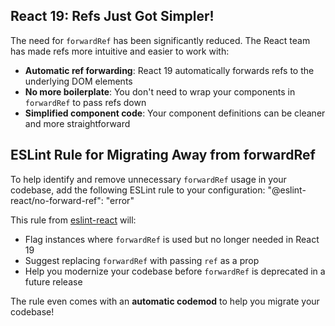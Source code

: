 ## React 19: Refs Just Got Simpler!

The need for `forwardRef` has been significantly reduced. The React team has made refs more intuitive and easier to work with:

-   **Automatic ref forwarding**: React 19 automatically forwards refs to the underlying DOM elements
-   **No more boilerplate**: You don't need to wrap your components in `forwardRef` to pass refs down
-   **Simplified component code**: Your component definitions can be cleaner and more straightforward

## ESLint Rule for Migrating Away from forwardRef

To help identify and remove unnecessary `forwardRef` usage in your codebase, add the following ESLint rule to your configuration: "@eslint-react/no-forward-ref": "error"

This rule from [eslint-react](https://eslint-react.xyz/docs/rules/no-forward-ref) will:

-   Flag instances where `forwardRef` is used but no longer needed in React 19
-   Suggest replacing `forwardRef` with passing `ref` as a prop
-   Help you modernize your codebase before `forwardRef` is deprecated in a future release

The rule even comes with an **automatic codemod** to help you migrate your codebase!
